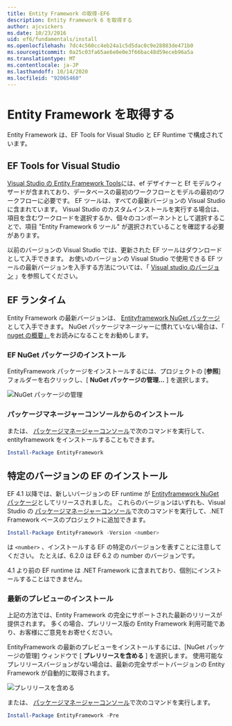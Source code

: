 ```yaml
---
title: Entity Framework の取得-EF6
description: Entity Framework 6 を取得する
author: ajcvickers
ms.date: 10/23/2016
uid: ef6/fundamentals/install
ms.openlocfilehash: 7dc4c560cc4eb24a1c5d5dac0c9e28883de471b0
ms.sourcegitcommit: 0a25c03fa65ae6e0e0e3f66bac48d59eceb96a5a
ms.translationtype: MT
ms.contentlocale: ja-JP
ms.lasthandoff: 10/14/2020
ms.locfileid: "92065460"
---
```

# <a name="get-entity-framework"></a>Entity Framework を取得する
Entity Framework は、EF Tools for Visual Studio と EF Runtime で構成されています。

## <a name="ef-tools-for-visual-studio"></a>EF Tools for Visual Studio

[Visual Studio の Entity Framework Tools](/visualstudio/data-tools/entity-data-model-tools-in-visual-studio)には、ef デザイナーと Ef モデルウィザードが含まれており、データベースの最初のワークフローとモデルの最初のワークフローに必要です。 EF ツールは、すべての最新バージョンの Visual Studio に含まれています。 Visual Studio のカスタムインストールを実行する場合は、項目を含むワークロードを選択するか、個々のコンポーネントとして選択することで、項目 "Entity Framework 6 ツール" が選択されていることを確認する必要があります。

以前のバージョンの Visual Studio では、更新された EF ツールはダウンロードとして入手できます。 お使いのバージョンの Visual Studio で使用できる EF ツールの最新バージョンを入手する方法については、「 [Visual studio のバージョン](xref:ef6/what-is-new/visual-studio) 」を参照してください。

## <a name="ef-runtime"></a>EF ランタイム

Entity Framework の最新バージョンは、 [Entityframework NuGet パッケージ](https://nuget.org/packages/EntityFramework/)として入手できます。 NuGet パッケージマネージャーに慣れていない場合は、「 [nuget の概要」](/nuget/consume-packages/overview-and-workflow)をお読みになることをお勧めします。

### <a name="installing-the-ef-nuget-package"></a>EF NuGet パッケージのインストール

EntityFramework パッケージをインストールするには、プロジェクトの [**参照**] フォルダーを右クリックし、[ **NuGet パッケージの管理...** ] を選択します。

![NuGet パッケージの管理](~/ef6/media/managenugetpackages.png)

### <a name="installing-from-package-manager-console"></a>パッケージマネージャーコンソールからのインストール

または、 [パッケージマネージャーコンソール](https://docs.nuget.org/docs/start-here/using-the-package-manager-console)で次のコマンドを実行して、entityframework をインストールすることもできます。

``` powershell
Install-Package EntityFramework
```

## <a name="installing-a-specific-version-of-ef"></a>特定のバージョンの EF のインストール

EF 4.1 以降では、新しいバージョンの EF runtime が [Entityframework NuGet パッケージ](https://www.nuget.org/packages/EntityFramework/)としてリリースされました。 これらのバージョンはいずれも、Visual Studio の [パッケージマネージャーコンソール](https://docs.nuget.org/docs/start-here/using-the-package-manager-console)で次のコマンドを実行して、.NET Framework ベースのプロジェクトに追加できます。

``` powershell
Install-Package EntityFramework -Version <number>
```

は `<number>` 、インストールする EF の特定のバージョンを表すことに注意してください。 たとえば、6.2.0 は EF 6.2 の number のバージョンです。   

4.1 より前の EF runtime は .NET Framework に含まれており、個別にインストールすることはできません。

### <a name="installing-the-latest-preview"></a>最新のプレビューのインストール

上記の方法では、Entity Framework の完全にサポートされた最新のリリースが提供されます。 多くの場合、プレリリース版の Entity Framework 利用可能であり、お客様にご意見をお寄せください。

EntityFramework の最新のプレビューをインストールするには、[NuGet パッケージの管理] ウィンドウで [ **プレリリースを含める** ] を選択します。 使用可能なプレリリースバージョンがない場合は、最新の完全サポートバージョンの Entity Framework が自動的に取得されます。

![プレリリースを含める](~/ef6/media/includeprerelease.png)

または、 [パッケージマネージャーコンソール](https://docs.nuget.org/docs/start-here/using-the-package-manager-console)で次のコマンドを実行します。

``` powershell
Install-Package EntityFramework -Pre
```
